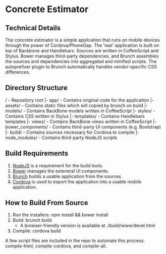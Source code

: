 Concrete Estimator
==================

Technical Details
-----------------

The concrete estimator is a simple application that runs on mobile devices
through the power of Cordova/PhoneGap. The 'real' application is built on top
of Backbone and Handlebars. Sources are written in CoffeeScript and Stylus.
Bower manages third-party dependencies, and Brunch assembles the sources and
dependencies into aggregated and minified scripts. The autoprefixer plugin to
Brunch automatically handles vendor-specific CSS differences.


Directory Structure
-------------------

/ - Repository root
|- app/ - Contains original code for the application
    |- assets/ - Contains static files which will copied by brunch on build
    |- models/ - Contains BackBone models written in CoffeeScript
    |- styles/ - Contains CSS written in Stylus
    |- templates/ - Contains Handlebars templates
    |- views/  - Contains BackBone views written in CoffeeScript
|- bower_components/ - Contains third-party UI components (e.g. Bootstrap)
|- build/ - Contains sources necessary for Cordova to compile
|- node_modules/ - Contains third-party NodeJS scripts


Build Requirements
------------------

1. [NodeJS](http://nodejs.org/) is a requirement for the build tools.
2. [Bower](http://bower.io/) manages the exteneral UI components.
3. [Brunch](http://brunch.io/) builds a usable application from the sources.
4. [Cordova](http://cordova.apache.org/) is used to export the application into 
   a usable mobile application.


How to Build From Source
------------------------

1. Run the installers: npm install && bower install
2. Build: brunch build
    - A browser-friendly version is available at ./build/www/devel.html
3. Compile: cordova build

A few script files are included in the repo to automate this process: 
compile-html, compile-cordova, and compile-all.
